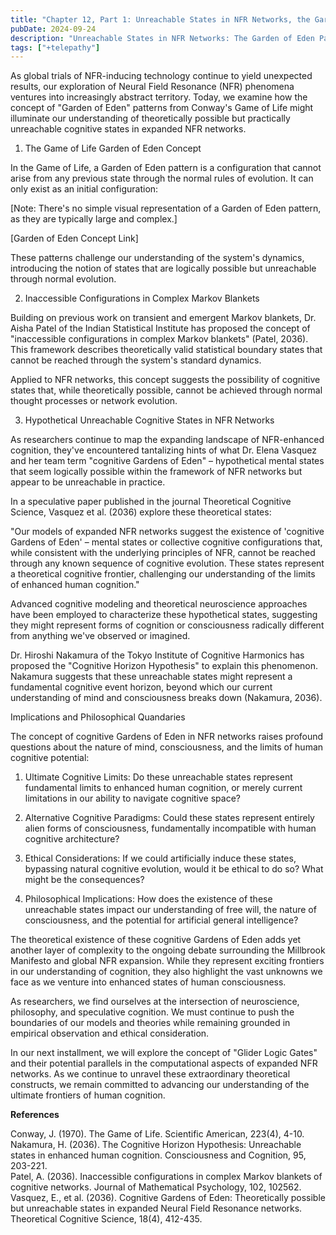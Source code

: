 ```yaml
---
title: "Chapter 12, Part 1: Unreachable States in NFR Networks, the Garden of Eden Paradigm"
pubDate: 2024-09-24
description: "Unreachable States in NFR Networks: The Garden of Eden Paradigm"
tags: ["+telepathy"]
---
```


As global trials of NFR-inducing technology continue to yield unexpected results, our exploration of Neural Field Resonance (NFR) phenomena ventures into increasingly abstract territory. Today, we examine how the concept of "Garden of Eden" patterns from Conway's Game of Life might illuminate our understanding of theoretically possible but practically unreachable cognitive states in expanded NFR networks.

1. The Game of Life Garden of Eden Concept

In the Game of Life, a Garden of Eden pattern is a configuration that cannot arise from any previous state through the normal rules of evolution. It can only exist as an initial configuration:

[Note: There's no simple visual representation of a Garden of Eden pattern, as they are typically large and complex.]

[Garden of Eden Concept Link]

These patterns challenge our understanding of the system's dynamics, introducing the notion of states that are logically possible but unreachable through normal evolution.

2. Inaccessible Configurations in Complex Markov Blankets

Building on previous work on transient and emergent Markov blankets, Dr. Aisha Patel of the Indian Statistical Institute has proposed the concept of "inaccessible configurations in complex Markov blankets" (Patel, 2036). This framework describes theoretically valid statistical boundary states that cannot be reached through the system's standard dynamics.

Applied to NFR networks, this concept suggests the possibility of cognitive states that, while theoretically possible, cannot be achieved through normal thought processes or network evolution.

3. Hypothetical Unreachable Cognitive States in NFR Networks

As researchers continue to map the expanding landscape of NFR-enhanced cognition, they've encountered tantalizing hints of what Dr. Elena Vasquez and her team term "cognitive Gardens of Eden" – hypothetical mental states that seem logically possible within the framework of NFR networks but appear to be unreachable in practice.

In a speculative paper published in the journal Theoretical Cognitive Science, Vasquez et al. (2036) explore these theoretical states:

"Our models of expanded NFR networks suggest the existence of 'cognitive Gardens of Eden' – mental states or collective cognitive configurations that, while consistent with the underlying principles of NFR, cannot be reached through any known sequence of cognitive evolution. These states represent a theoretical cognitive frontier, challenging our understanding of the limits of enhanced human cognition."

Advanced cognitive modeling and theoretical neuroscience approaches have been employed to characterize these hypothetical states, suggesting they might represent forms of cognition or consciousness radically different from anything we've observed or imagined.

Dr. Hiroshi Nakamura of the Tokyo Institute of Cognitive Harmonics has proposed the "Cognitive Horizon Hypothesis" to explain this phenomenon. Nakamura suggests that these unreachable states might represent a fundamental cognitive event horizon, beyond which our current understanding of mind and consciousness breaks down (Nakamura, 2036).

Implications and Philosophical Quandaries

The concept of cognitive Gardens of Eden in NFR networks raises profound questions about the nature of mind, consciousness, and the limits of human cognitive potential:

1. Ultimate Cognitive Limits: Do these unreachable states represent fundamental limits to enhanced human cognition, or merely current limitations in our ability to navigate cognitive space?

2. Alternative Cognitive Paradigms: Could these states represent entirely alien forms of consciousness, fundamentally incompatible with human cognitive architecture?

3. Ethical Considerations: If we could artificially induce these states, bypassing natural cognitive evolution, would it be ethical to do so? What might be the consequences?

4. Philosophical Implications: How does the existence of these unreachable states impact our understanding of free will, the nature of consciousness, and the potential for artificial general intelligence?

The theoretical existence of these cognitive Gardens of Eden adds yet another layer of complexity to the ongoing debate surrounding the Millbrook Manifesto and global NFR expansion. While they represent exciting frontiers in our understanding of cognition, they also highlight the vast unknowns we face as we venture into enhanced states of human consciousness.

As researchers, we find ourselves at the intersection of neuroscience, philosophy, and speculative cognition. We must continue to push the boundaries of our models and theories while remaining grounded in empirical observation and ethical consideration.

In our next installment, we will explore the concept of "Glider Logic Gates" and their potential parallels in the computational aspects of expanded NFR networks. As we continue to unravel these extraordinary theoretical constructs, we remain committed to advancing our understanding of the ultimate frontiers of human cognition.

**References**

Conway, J. (1970). The Game of Life. Scientific American, 223(4), 4-10.  
Nakamura, H. (2036). The Cognitive Horizon Hypothesis: Unreachable states in enhanced human cognition. Consciousness and Cognition, 95, 203-221.  
Patel, A. (2036). Inaccessible configurations in complex Markov blankets of cognitive networks. Journal of Mathematical Psychology, 102, 102562.  
Vasquez, E., et al. (2036). Cognitive Gardens of Eden: Theoretically possible but unreachable states in expanded Neural Field Resonance networks. Theoretical Cognitive Science, 18(4), 412-435.
